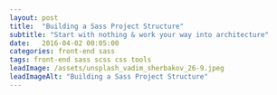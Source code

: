 ```yaml
---
layout: post
title:  "Building a Sass Project Structure"
subtitle: "Start with nothing & work your way into architecture"
date:   2016-04-02 00:05:00
categories: front-end sass
tags: front-end sass scss css tools
leadImage: /assets/unsplash_vadim_sherbakov_26-9.jpeg
leadImageAlt: "Building a Sass Project Structure"
---
```

